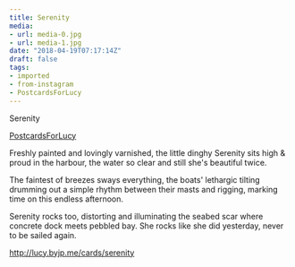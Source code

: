 ```yaml
---
title: Serenity
media:
- url: media-0.jpg
- url: media-1.jpg
date: "2018-04-19T07:17:14Z"
draft: false
tags:
- imported
- from-instagram
- PostcardsForLucy
---
```

Serenity

[PostcardsForLucy](/tags/postcardsforlucy)



Freshly painted and lovingly varnished, the little dinghy Serenity sits high & proud in the harbour, the water so clear and still she's beautiful twice.



The faintest of breezes sways everything, the boats' lethargic tilting drumming out a simple rhythm between their masts and rigging, marking time on this endless afternoon.



Serenity rocks too, distorting and illuminating the seabed scar where concrete dock meets pebbled bay. She rocks like she did yesterday, never to be sailed again.



http://lucy.byjp.me/cards/serenity
